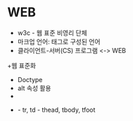 # WEB
  - w3c - 웹 표준 비영리 단체
  - 마크업 언어: 태그로 구성된 언어
  - 클라이언트-서버(CS) 프로그램 <-> WEB

+웹 표준화
  - Doctype
  - alt 속성 활용
  - 

+ <table>
  - tr, td
  - thead, tbody, tfoot  
